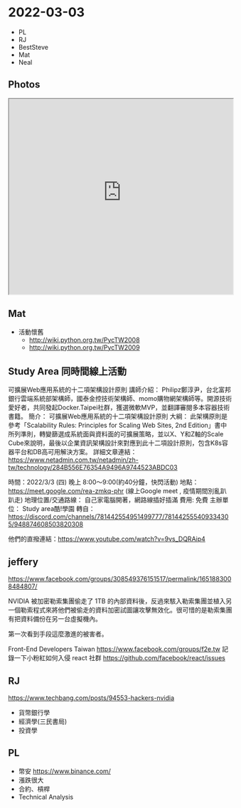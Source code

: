 # 2022-03-03

- PL
- RJ
- BestSteve
- Mat
- Neal

## Photos

<iframe src="https://photos.hackingthursday.org/2022-03-03" width="100%" height="440px"></iframe>

## Mat

- 活動懷舊
    - http://wiki.python.org.tw/PycTW2008
    - http://wiki.python.org.tw/PycTW2009


## Study Area 同時間線上活動

可擴展Web應用系統的十二項架構設計原則
講師介紹：
Philipz鄭淳尹，台北富邦銀行雲端系統部架構師，國泰金控技術架構師、momo購物網架構師等。開源技術愛好者，共同發起Docker.Taipei社群，獲選微軟MVP，並翻譯審閱多本容器技術書籍。
簡介：
可擴展Web應用系統的十二項架構設計原則
大綱：
此架構原則是參考「Scalability Rules: Principles for Scaling Web Sites, 2nd Edition」書中所列準則，轉變篩選成系統面與資料面的可擴展策略，並以X、Y和Z軸的Scale Cube來說明，最後以企業資訊架構設計來對應到此十二項設計原則，包含K8s容器平台和DB高可用解決方案。
詳細文章連結：https://www.netadmin.com.tw/netadmin/zh-tw/technology/284B556E76354A9496A9744523ABDC03

時間：2022/3/3 (四) 晚上 8:00～9:00(約40分鐘，快閃活動)
地點：https://meet.google.com/rea-zmkq-phr (線上Google meet , 疫情期間別亂趴趴走)
地理位置/交通路線：
自己家電腦開著，網路線插好插滿
費用: 免費
主辦單位：
Study area酷!學園
轉自：https://discord.com/channels/781442554951499777/781442555409334305/948874608503820308

他們的直撥連結：https://www.youtube.com/watch?v=9vs_DQRAip4 


## jeffery

https://www.facebook.com/groups/308549376151517/permalink/1651883008484807/

NVIDIA 被加密勒索集團偷走了 1TB 的內部資料後，反過來駭入勒索集團並植入另一個勒索程式來將他們被偷走的資料加密試圖讓攻擊無效化。很可惜的是勒索集團有把資料備份在另一台虛擬機內。

第一次看到手段這麼激進的被害者。

Front-End Developers Taiwan
https://www.facebook.com/groups/f2e.tw
記錄一下小粉紅如何入侵 react 社群
https://github.com/facebook/react/issues 


## RJ

https://www.techbang.com/posts/94553-hackers-nvidia

- 貨幣銀行學
- 經濟學(三民書局)
- 投資學

## PL

- 幣安 https://www.binance.com/
- 漲跌很大
- 合約、槓桿
- Technical Analysis

